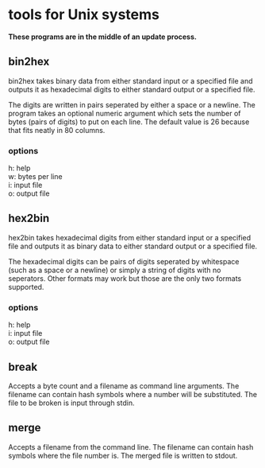 # tools for Unix systems

**These programs are in the middle of an update process.**

## bin2hex
bin2hex takes binary data from either standard input or a specified file and outputs it as hexadecimal digits to either standard output or a specified file.

The digits are written in pairs seperated by either a space or a newline. The program takes an optional numeric argument which sets the number of bytes (pairs of digits) to put on each line. The default value is 26 because that fits neatly in 80 columns.

### options
h: help  
w: bytes per line  
i: input file  
o: output file  

## hex2bin
hex2bin takes hexadecimal digits from either standard input or a specified file and outputs it as binary data to either standard output or a specified file.

The hexadecimal digits can be pairs of digits seperated by whitespace (such as a space or a newline) or simply a string of digits with no seperators. Other formats may work but those are the only two formats supported.

### options
h: help  
i: input file  
o: output file  

## break
Accepts a byte count and a filename as command line arguments. The filename can contain hash symbols where a number will be substituted. The file to be broken is input through stdin.

## merge
Accepts a filename from the command line. The filename can contain hash symbols where the file number is. The merged file is written to stdout.
